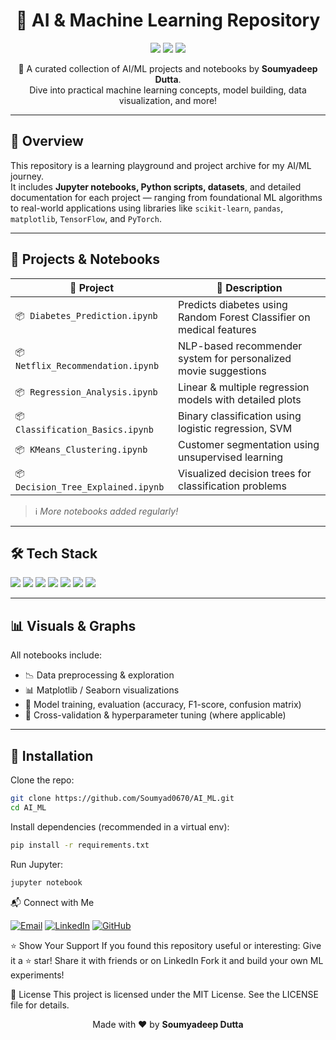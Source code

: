 <h1 align="center">🤖 AI & Machine Learning Repository</h1>

<p align="center">
  <img src="https://img.shields.io/github/languages/top/Soumyad0670/AI_ML?color=blue&style=flat-square"/>
  <img src="https://img.shields.io/github/stars/Soumyad0670/AI_ML?style=social"/>
  <img src="https://img.shields.io/github/forks/Soumyad0670/AI_ML?style=social"/>
</p>

<p align="center">
  🧠 A curated collection of AI/ML projects and notebooks by <strong>Soumyadeep Dutta</strong>.<br>
  Dive into practical machine learning concepts, model building, data visualization, and more!
</p>

---

## 📘 Overview

This repository is a learning playground and project archive for my AI/ML journey.  
It includes **Jupyter notebooks, Python scripts, datasets**, and detailed documentation for each project — ranging from foundational ML algorithms to real-world applications using libraries like `scikit-learn`, `pandas`, `matplotlib`, `TensorFlow`, and `PyTorch`.

---

## 🚀 Projects & Notebooks

| 📂 Project | 🧠 Description |
|-----------|----------------|
| `📦 Diabetes_Prediction.ipynb` | Predicts diabetes using Random Forest Classifier on medical features |
| `📦 Netflix_Recommendation.ipynb` | NLP-based recommender system for personalized movie suggestions |
| `📦 Regression_Analysis.ipynb` | Linear & multiple regression models with detailed plots |
| `📦 Classification_Basics.ipynb` | Binary classification using logistic regression, SVM |
| `📦 KMeans_Clustering.ipynb` | Customer segmentation using unsupervised learning |
| `📦 Decision_Tree_Explained.ipynb` | Visualized decision trees for classification problems |

> ℹ️ *More notebooks added regularly!*

---

## 🛠️ Tech Stack

<p align="left">
  <img src="https://img.shields.io/badge/Python-3.x-blue?style=flat-square&logo=python"/>
  <img src="https://img.shields.io/badge/Jupyter-Notebook-orange?style=flat-square&logo=jupyter"/>
  <img src="https://img.shields.io/badge/Numpy-grey?style=flat-square&logo=numpy"/>
  <img src="https://img.shields.io/badge/Pandas-grey?style=flat-square&logo=pandas"/>
  <img src="https://img.shields.io/badge/Scikit--Learn-yellow?style=flat-square&logo=scikit-learn"/>
  <img src="https://img.shields.io/badge/TensorFlow-orange?style=flat-square&logo=tensorflow"/>
  <img src="https://img.shields.io/badge/PyTorch-red?style=flat-square&logo=pytorch"/>
</p>

---

## 📊 Visuals & Graphs

All notebooks include:
- 📉 Data preprocessing & exploration
- 📊 Matplotlib / Seaborn visualizations
- 🧩 Model training, evaluation (accuracy, F1-score, confusion matrix)
- 🔁 Cross-validation & hyperparameter tuning (where applicable)

---

## 🧪 Installation

Clone the repo:
```bash
git clone https://github.com/Soumyad0670/AI_ML.git
cd AI_ML
```
Install dependencies (recommended in a virtual env):

```bash
pip install -r requirements.txt
```

Run Jupyter:

```bash
jupyter notebook
```

📬 Connect with Me
<p align="left"> <a href="mailto:soumyadeepdutta0670@gmail.com"><img src="https://img.shields.io/badge/Gmail-D14836?style=for-the-badge&logo=gmail&logoColor=white" alt="Email" /></a> <a href="https://www.linkedin.com/in/soumyadeep-dutta-258683221/"><img src="https://img.shields.io/badge/LinkedIn-blue?style=for-the-badge&logo=linkedin&logoColor=white" alt="LinkedIn" /></a> <a href="https://github.com/Soumyad0670"><img src="https://img.shields.io/badge/GitHub-100000?style=for-the-badge&logo=github&logoColor=white" alt="GitHub" /></a> </p>


⭐️ Show Your Support
If you found this repository useful or interesting:
Give it a ⭐️ star!
Share it with friends or on LinkedIn
Fork it and build your own ML experiments!

📄 License
This project is licensed under the MIT License.
See the LICENSE file for details.


<p align="center"> Made with ❤️ by <strong>Soumyadeep Dutta</strong> </p>
